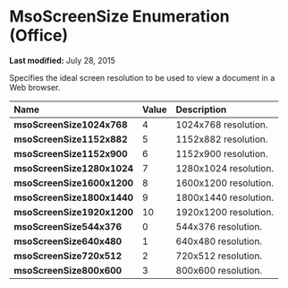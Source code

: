 
# MsoScreenSize Enumeration (Office)

 **Last modified:** July 28, 2015

Specifies the ideal screen resolution to be used to view a document in a Web browser.


|**Name**|**Value**|**Description**|
|:-----|:-----|:-----|
| **msoScreenSize1024x768**|4|1024x768 resolution.|
| **msoScreenSize1152x882**|5|1152x882 resolution.|
| **msoScreenSize1152x900**|6|1152x900 resolution.|
| **msoScreenSize1280x1024**|7|1280x1024 resolution.|
| **msoScreenSize1600x1200**|8|1600x1200 resolution.|
| **msoScreenSize1800x1440**|9|1800x1440 resolution.|
| **msoScreenSize1920x1200**|10|1920x1200 resolution.|
| **msoScreenSize544x376**|0|544x376 resolution.|
| **msoScreenSize640x480**|1|640x480 resolution.|
| **msoScreenSize720x512**|2|720x512 resolution.|
| **msoScreenSize800x600**|3|800x600 resolution.|
